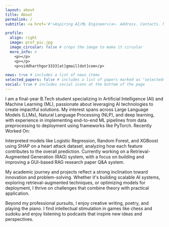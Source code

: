 ```yaml
---
layout: about
title: About
permalink: /
subtitle: <a href='#'>Aspiring AI/ML Engineer</a>. Address. Contacts. Motto. Etc.

profile:
  align: right
  image: prof_pic.jpg
  image_circular: false # crops the image to make it circular
  more_info: >
    <p></p>
    <p></p>
    <p>siddharthgor3333[at]gmail[dot]com</p>

news: true # includes a list of news items
selected_papers: false # includes a list of papers marked as "selected={true}"
social: true # includes social icons at the bottom of the page
---
```


I am a final-year B.Tech student specializing in Artificial Intelligence (AI) and Machine Learning (ML), passionate about leveraging AI technologies to create impactful solutions. My interest spans across Large Language Models (LLMs), Natural Language Processing (NLP), and deep learning, with experience in implementing end-to-end ML pipelines from data preprocessing to deployment using frameworks like PyTorch.
Recently Worked On:

Interpreted models like Logistic Regression, Random Forest, and XGBoost using SHAP on a heart attack dataset, analyzing how each feature contributes to the overall prediction.
Currently working on a Retrieval-Augmented Generation (RAG) system, with a focus on building and improving a GUI-based RAG research paper Q&A system.

My academic journey and projects reflect a strong inclination toward innovation and problem-solving. Whether it's building scalable AI systems, exploring retrieval-augmented techniques, or optimizing models for deployment, I thrive on challenges that combine theory with practical application.

Beyond my professional pursuits, I enjoy creative writing, poetry, and playing the piano. I find intellectual stimulation in games like chess and sudoku and enjoy listening to podcasts that inspire new ideas and perspectives.
